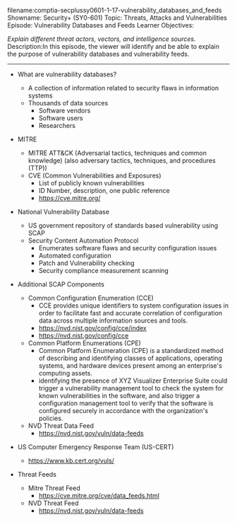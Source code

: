 filename:comptia-secplussy0601-1-17-vulnerability_databases_and_feeds
Showname: Security+ \(SY0-601\)
Topic: Threats, Attacks and Vulnerabilities  
Episode:  Vulnerability Databases and Feeds
Learner Objectives:  

*Explain different threat actors, vectors, and intelligence sources.*  
Description:In this episode, the viewer will identify and be able to explain the purpose of vulnerability databases and vulnerability feeds.


----------

* What are vulnerability databases?
	+ A collection of information related to security flaws in information systems
	+ Thousands of data sources
		- Software vendors
		- Software users
		- Researchers
* MITRE
	+ MITRE ATT&CK \(Adversarial tactics, techniques and common knowledge) \(also adversary tactics, techniques, and procedures \(TTP\)\)
	+ CVE \(Common Vulnerabilities and Exposures)
		- List of publicly known vulnerabilities
		- ID Number, description, one public reference
		- https://cve.mitre.org/
* National Vulnerability Database
	+ US government repository of standards based vulnerability using SCAP
	+ Security Content Automation Protocol
		- Enumerates software flaws and security configuration issues
		- Automated configuration
		- Patch and Vulnerability checking
		- Security compliance measurement scanning
* Additional SCAP Components
	+ Common Configuration Enumeration \(CCE\)
		- CCE provides unique identifiers to system configuration issues in order to facilitate fast and accurate correlation of configuration data across multiple information sources and tools.
		- https://nvd.nist.gov/config/cce/index
		- https://nvd.nist.gov/config/cce
	+ Common Platform Enumerations \(CPE\)
		- Common Platform Enumeration (CPE) is a standardized method of describing and identifying classes of applications, operating systems, and hardware devices present among an enterprise's computing assets.
		- identifying the presence of XYZ Visualizer Enterprise Suite could trigger a vulnerability management tool to check the system for known vulnerabilities in the software, and also trigger a configuration management tool to verify that the software is configured securely in accordance with the organization's policies.
	+ NVD Threat Data Feed
		- https://nvd.nist.gov/vuln/data-feeds
* US Computer Emergency Response Team \(US-CERT\)
	- https://www.kb.cert.org/vuls/

* Threat Feeds
	+ Mitre Threat Feed
		- https://cve.mitre.org/cve/data_feeds.html
	+ NVD Threat Feed
		- https://nvd.nist.gov/vuln/data-feeds
